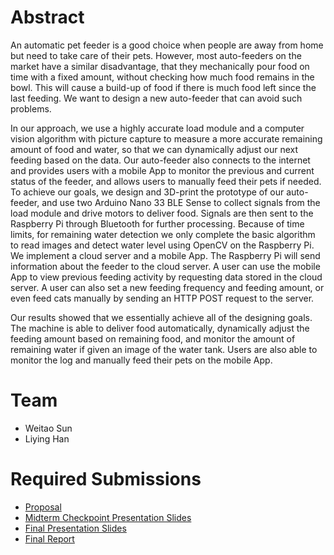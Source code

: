 # Abstract

An automatic pet feeder is a good choice when people are away from home but need to take care of their pets. However, most auto-feeders on the market have a similar disadvantage, that they mechanically pour food on time with a fixed amount, without checking how much food remains in the bowl. This will cause a build-up of food if there is much food left since the last feeding. We want to design a new auto-feeder that can avoid such problems. 

In our approach, we use a highly accurate load module and a computer vision algorithm with picture capture to measure a more accurate remaining amount of food and water, so that we can dynamically adjust our next feeding based on the data. Our auto-feeder also connects to the internet and provides users with a mobile App to monitor the previous and current status of the feeder, and allows users to manually feed their pets if needed. To achieve our goals, we design and 3D-print the prototype of our auto-feeder, and use two Arduino Nano 33 BLE Sense to collect signals from the load module and drive motors to deliver food. Signals are then sent to the Raspberry Pi through Bluetooth for further processing. Because of time limits, for remaining water detection we only complete the basic algorithm to read images and detect water level using OpenCV on the Raspberry Pi. We implement a cloud server and a mobile App. The Raspberry Pi will send information about the feeder to the cloud server. A user can use the mobile App to view previous feeding activity by requesting data stored in the cloud server. A user can also set a new feeding frequency and feeding amount, or even feed cats manually by sending an HTTP POST request to the server. 

Our results showed that we essentially achieve all of the designing goals. The machine is able to deliver food automatically, dynamically adjust the feeding amount based on remaining food, and monitor the amount of remaining water if given an image of the water tank. Users are also able to monitor the log and manually feed their pets on the mobile App.

# Team

* Weitao Sun
* Liying Han

# Required Submissions

* [Proposal](proposal)
* [Midterm Checkpoint Presentation Slides](https://www.youtube.com/watch?v=6sHJ5y1Uhzs)
* [Final Presentation Slides](http://)
* [Final Report](report)
